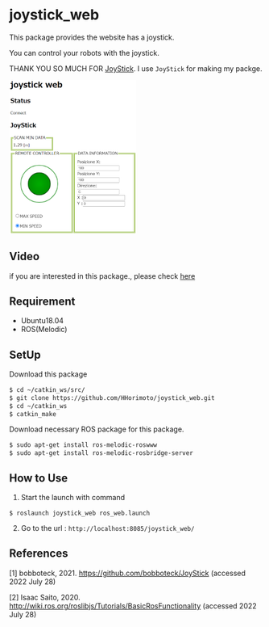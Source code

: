 # joystick_web
This package provides the website has a joystick.

You can control your robots with the joystick.

THANK YOU SO MUCH FOR [JoyStick](https://github.com/bobboteck/JoyStick). I use `JoyStick` for making my packge.

<img src=./images/index.png width="50%">

## Video

if you are interested in this package., please check [here](https://youtu.be/s7hZe3tuLwk)

## Requirement
+ Ubuntu18.04
+ ROS(Melodic)

## SetUp
Download this package

```shell
$ cd ~/catkin_ws/src/
$ git clone https://github.com/HHorimoto/joystick_web.git
$ cd ~/catkin_ws
$ catkin_make
```

Download necessary ROS package for this package.

```shell
$ sudo apt-get install ros-melodic-roswww
$ sudo apt-get install ros-melodic-rosbridge-server
```

## How to Use

1. Start the launch with command
```shell
$ roslaunch joystick_web ros_web.launch
```

2. Go to the url : `http://localhost:8085/joystick_web/`

## References
[1] bobboteck, 2021. https://github.com/bobboteck/JoyStick (accessed 2022 July 28)

[2] Isaac Saito, 2020. http://wiki.ros.org/roslibjs/Tutorials/BasicRosFunctionality (accessed 2022 July 28)